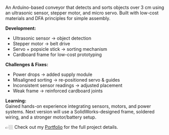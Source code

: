 An Arduino-based conveyor that detects and sorts objects over 3 cm using an ultrasonic sensor, stepper motor, and micro servo. Built with low-cost materials and DFA principles for simple assembly.  

**Development:**  
- Ultrasonic sensor → object detection  
- Stepper motor → belt drive  
- Servo + popsicle stick → sorting mechanism  
- Cardboard frame for low-cost prototyping  

**Challenges & Fixes:**  
- Power drops → added supply module  
- Misaligned sorting → re-positioned servo & guides  
- Inconsistent sensor readings → adjusted placement  
- Weak frame → reinforced cardboard joints  

**Learning:**  
Gained hands-on experience integrating sensors, motors, and power systems. Next version will use a SolidWorks-designed frame, soldered wiring, and a stronger motor/battery setup.  

👉🏼 Check out my [Portfolio](https://your-portfolio-link.com) for the full project details.
